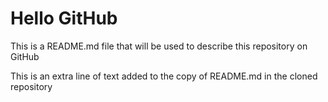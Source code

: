 
# Hello GitHub

This is a README.md file that will be used to describe this repository on GitHub

This is an extra line of text added to the copy of README.md in the cloned repository
